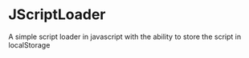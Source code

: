 JScriptLoader
=============

A simple script loader in javascript with the ability to store the script in localStorage
